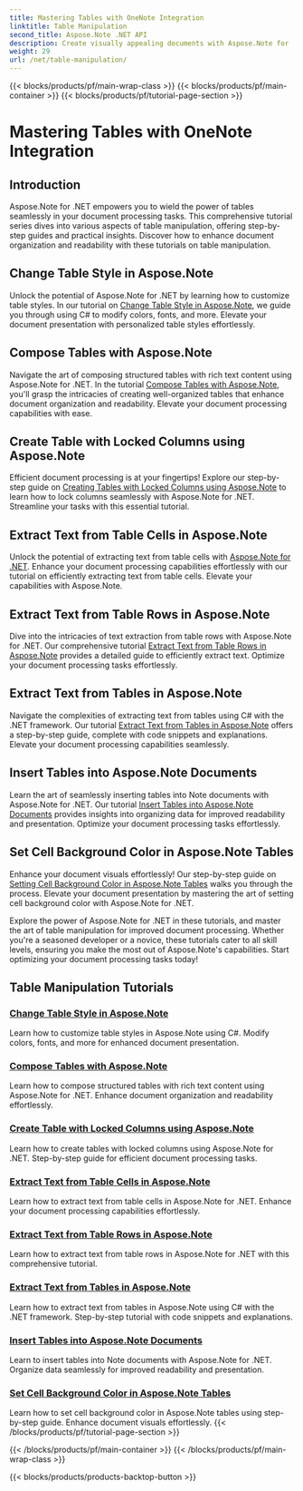 ```yaml
---
title: Mastering Tables with OneNote Integration
linktitle: Table Manipulation
second_title: Aspose.Note .NET API
description: Create visually appealing documents with Aspose.Note for .NET! Explore tutorials on table manipulation – change styles, compose tables, extract text, and more.
weight: 29
url: /net/table-manipulation/
---
```


{{< blocks/products/pf/main-wrap-class >}}
{{< blocks/products/pf/main-container >}}
{{< blocks/products/pf/tutorial-page-section >}}

# Mastering Tables with OneNote Integration


## Introduction

Aspose.Note for .NET empowers you to wield the power of tables seamlessly in your document processing tasks. This comprehensive tutorial series dives into various aspects of table manipulation, offering step-by-step guides and practical insights. Discover how to enhance document organization and readability with these tutorials on table manipulation.

## Change Table Style in Aspose.Note

Unlock the potential of Aspose.Note for .NET by learning how to customize table styles. In our tutorial on [Change Table Style in Aspose.Note](./change-table-style/), we guide you through using C# to modify colors, fonts, and more. Elevate your document presentation with personalized table styles effortlessly.

## Compose Tables with Aspose.Note

Navigate the art of composing structured tables with rich text content using Aspose.Note for .NET. In the tutorial [Compose Tables with Aspose.Note](./compose-tables/), you'll grasp the intricacies of creating well-organized tables that enhance document organization and readability. Elevate your document processing capabilities with ease.

## Create Table with Locked Columns using Aspose.Note

Efficient document processing is at your fingertips! Explore our step-by-step guide on [Creating Tables with Locked Columns using Aspose.Note](./create-table-locked-columns/) to learn how to lock columns seamlessly with Aspose.Note for .NET. Streamline your tasks with this essential tutorial.

## Extract Text from Table Cells in Aspose.Note

Unlock the potential of extracting text from table cells with [Aspose.Note for .NET](./extract-text-cell/). Enhance your document processing capabilities effortlessly with our tutorial on efficiently extracting text from table cells. Elevate your capabilities with Aspose.Note.

## Extract Text from Table Rows in Aspose.Note

Dive into the intricacies of text extraction from table rows with Aspose.Note for .NET. Our comprehensive tutorial [Extract Text from Table Rows in Aspose.Note](./extract-text-row/) provides a detailed guide to efficiently extract text. Optimize your document processing tasks effortlessly.

## Extract Text from Tables in Aspose.Note

Navigate the complexities of extracting text from tables using C# with the .NET framework. Our tutorial [Extract Text from Tables in Aspose.Note](./extract-text-table/) offers a step-by-step guide, complete with code snippets and explanations. Elevate your document processing capabilities seamlessly.

## Insert Tables into Aspose.Note Documents

Learn the art of seamlessly inserting tables into Note documents with Aspose.Note for .NET. Our tutorial [Insert Tables into Aspose.Note Documents](./insert-tables/) provides insights into organizing data for improved readability and presentation. Optimize your document processing tasks effortlessly.

## Set Cell Background Color in Aspose.Note Tables

Enhance your document visuals effortlessly! Our step-by-step guide on [Setting Cell Background Color in Aspose.Note Tables](./set-cell-background-color/) walks you through the process. Elevate your document presentation by mastering the art of setting cell background color with Aspose.Note for .NET.

Explore the power of Aspose.Note for .NET in these tutorials, and master the art of table manipulation for improved document processing. Whether you're a seasoned developer or a novice, these tutorials cater to all skill levels, ensuring you make the most out of Aspose.Note's capabilities. Start optimizing your document processing tasks today!
## Table Manipulation Tutorials
### [Change Table Style in Aspose.Note](./change-table-style/)
Learn how to customize table styles in Aspose.Note using C#. Modify colors, fonts, and more for enhanced document presentation.
### [Compose Tables with Aspose.Note](./compose-tables/)
Learn how to compose structured tables with rich text content using Aspose.Note for .NET. Enhance document organization and readability effortlessly.
### [Create Table with Locked Columns using Aspose.Note](./create-table-locked-columns/)
Learn how to create tables with locked columns using Aspose.Note for .NET. Step-by-step guide for efficient document processing tasks.
### [Extract Text from Table Cells in Aspose.Note](./extract-text-cell/)
Learn how to extract text from table cells in Aspose.Note for .NET. Enhance your document processing capabilities effortlessly.
### [Extract Text from Table Rows in Aspose.Note](./extract-text-row/)
Learn how to extract text from table rows in Aspose.Note for .NET with this comprehensive tutorial.
### [Extract Text from Tables in Aspose.Note](./extract-text-table/)
Learn how to extract text from tables in Aspose.Note using C# with the .NET framework. Step-by-step tutorial with code snippets and explanations.
### [Insert Tables into Aspose.Note Documents](./insert-tables/)
Learn to insert tables into Note documents with Aspose.Note for .NET. Organize data seamlessly for improved readability and presentation.
### [Set Cell Background Color in Aspose.Note Tables](./set-cell-background-color/)
Learn how to set cell background color in Aspose.Note tables using step-by-step guide. Enhance document visuals effortlessly.
{{< /blocks/products/pf/tutorial-page-section >}}

{{< /blocks/products/pf/main-container >}}
{{< /blocks/products/pf/main-wrap-class >}}

{{< blocks/products/products-backtop-button >}}
